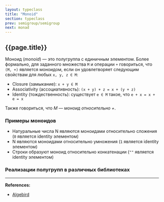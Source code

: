 ```yaml
---
layout: typeclass
title: "Monoid"
section: typeclass
prev: semigroup/semigroup
next: monad
---
```


## {{page.title}}

Моноид (_monoid_) — это полугруппа с единичным элементом.
Более формально, для заданного множества `M` и операции `+` говориться, что `(M, +)` является моноидом,
если он удовлетворяет следующим свойствам для любых `x, y, z ∈ M`:
- Closure (замыкание): `x + y ∈ M`
- Associativity (ассоциативность): `(x + y) + z = x + (y + z)`
- Identity (тождественность): существует `e ∈ M` такое, что `e + x = x + e = x`

Также говориться, что _M — моноид относительно +_.

### Примеры моноидов

- Натуральные числа N являются моноидами относительно сложения (`0` является identity элементом)
- N являются моноидами относительно умножения (`1` является identity элементом)
- Строки образуют моноид относительно конкатенации (`""` является identity элементом)


### Реализации полугрупп в различных библиотеках


---

**References:**
- [Algebird](https://twitter.github.io/algebird/typeclasses/monoid.html)

